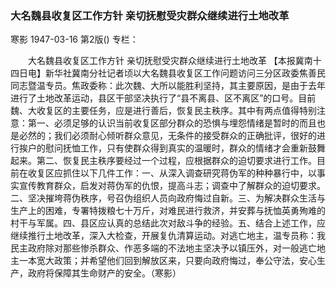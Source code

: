 ### 大名魏县收复区工作方针  亲切抚慰受灾群众继续进行土地改革
寒影
1947-03-16
第2版()
专栏：

　　大名魏县收复区工作方针
    亲切抚慰受灾群众继续进行土地改革
    【本报冀南十四日电】新华社冀南分社记者顷以大名魏县收复区工作问题访问三分区政委焦善民同志暨温专员。焦政委称：此次魏、大所以能胜利坚持，其主要原因，是由于去年进行了土地改革运动，县区干部坚决执行了“县不离县、区不离区”的口号。目前魏、大收复区的主要任务，应是进行善后，恢复民主秩序。其中有两点值得特别注意：第一、必须足够的认识当前收复区部分群众的恐惧与埋怨情绪是暂时的而且也是必然的；我们必须耐心倾听群众意见，无条件的接受群众的正确批评，很好的进行挨户的慰问抚恤工作，只有使群众得到真实的温暖时，群众的情绪才会重新鼓舞起来。第二、恢复民主秩序要经过一个过程，应根据群众的迫切要求进行工作。目前在收复区应抓住以下几件工作：一、从深入调查研究蒋伪军的种种暴行中，以事实宣传教育群众，启发对蒋伪军的仇恨，提高斗志；调查中了解群众的迫切要求。二、坚决摧垮蒋伪秩序，号召伪组织人员向政府悔过自新。三、为解决群众生活与生产上的困难，专署特拨粮七十万斤，对难民进行救济，并安葬与抚恤英勇殉难的村干与军属。四、县区应认真的总结此次对敌斗争的经验。五、结合上述工作，应继续推行土地改革，深入大检查，开展复仇清算运动。对逃亡地主，温专员称：我民主政府除对那些惨杀群众、作恶多端的不法地主坚决予以镇压外，对一般逃亡地主一本宽大政策；并希望他们回到解放区来，只要向政府悔过，奉公守法，安心生产，政府将保障其生命财产的安全。（寒影）
